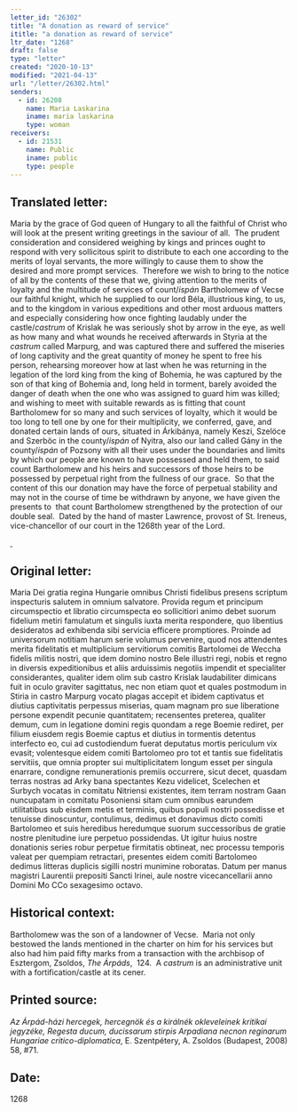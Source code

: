 ```yaml
---
letter_id: "26302"
title: "A donation as reward of service"
ititle: "a donation as reward of service"
ltr_date: "1268"
draft: false
type: "letter"
created: "2020-10-13"
modified: "2021-04-13"
url: "/letter/26302.html"
senders:
  - id: 26208
    name: Maria Laskarina
    iname: maria laskarina
    type: woman
receivers:
  - id: 21531
    name: Public
    iname: public
    type: people
---
```

<h2> Translated letter:</h2><p>Maria by the grace of God queen of Hungary to all the faithful of Christ who will look at the present writing greetings in the saviour of all.&nbsp; The prudent consideration and considered weighing by kings and princes ought to respond with very sollicitous spirit to distribute to each one according to the merits of loyal servants, the more willingly to cause them to show the desired and more prompt services.&nbsp; Therefore we wish to bring to the notice of all by the contents of these that we, giving attention to the merits of loyalty and the multitude of services of count/<i>ispán</i> Bartholomew of Vecse our faithful knight, which he supplied to our lord Béla, illustrious king, to us, and to the kingdom in various expeditions and other most arduous matters and especially considering how once fighting laudably under the castle/<em>castrum</em> of Krislak he was seriously shot by arrow in the eye, as well as how many and what wounds he received afterwards in Styria at the <em>castrum</em> called Marpurg, and was captured there and suffered the miseries of long captivity and the great quantity of money he spent to free his person, rehearsing moreover how at last when he was returning in the legation of the lord king from the king of Bohemia, he was captured by the son of that king of Bohemia and, long held in torment, barely avoided the danger of death when the one who was assigned to guard him was killed; and wishing to meet with suitable rewards as is fitting that count Bartholomew for so many and such services of loyalty, which it would be too long to tell one by one for their multiplicity, we conferred, gave, and donated certain lands of ours, situated in Árkibánya, namely Keszi, Szelöce and Szerböc in the county/<i>ispán</i> of Nyitra, also our land called Gány in the county/<i>ispán </i>of Pozsony with all their uses under the boundaries and limits by which our people are known to have possessed and held them, to said count Bartholomew and his heirs and successors of those heirs to be possessed by perpetual right from the fullness of our grace.&nbsp; So that the content of this our donation may have the force of perpetual stability and may not in the course of time be withdrawn by anyone, we have given the presents to&nbsp; that count Bartholomew strengthened by the protection of our double seal.&nbsp; Dated by the hand of master Lawrence, provost of St. Ireneus, vice-chancellor of our court in the 1268th year of the Lord.</p><p><span style="text-decoration: underline;">&nbsp;</span></p><h2 class="mt-4"> Original letter:</h2><p><span>Maria Dei gratia regina Hungarie omnibus Christi fidelibus presens scriptum inspecturis salutem in omnium salvatore. Provida regum et principum circumspectio et libratio circumspecta eo sollicitiori animo debet suorum fidelium metiri famulatum et singulis iuxta merita respondere, quo libentius desideratos ad exhibenda sibi servicia efficere promptiores. Proinde ad universorum notitiam harum serie volumus pervenire, quod nos attendentes merita fidelitatis et multiplicium servitiorum comitis Bartolomei de Weccha fidelis militis nostri, que idem domino nostro Bele illustri regi, nobis et regno in diversis expeditionibus et aliis arduissimis negotiis impendit et specialiter considerantes, qualiter idem olim sub castro Krislak laudabiliter dimicans fuit in oculo graviter sagittatus, nec non etiam quot et quales postmodum in Stiria in castro Marpurg vocato plagas accepit et ibidem captivatus et diutius captivitatis perpessus miserias, quam magnam pro sue liberatione persone expendit pecunie quantitatem; recensentes preterea, qualiter demum, cum in legatione domini regis quondam a rege Boemie rediret, per filium eiusdem regis Boemie captus et diutius in tormentis detentus interfecto eo, cui ad custodiendum fuerat deputatus mortis periculum vix evasit; volentesque eidem comiti Bartolomeo pro tot et tantis sue fidelitatis servitiis, que omnia propter sui multiplicitatem longum esset per singula enarrare, condigne remunerationis premiis occurrere, sicut decet, quasdam terras nostras ad Arky bana spectantes Kezu videlicet, Scelechen et Surbych vocatas in comitatu Nitriensi existentes, item terram nostram Gaan nuncupatam in comitatu Posoniensi sitam cum omnibus earundem utilitatibus sub eisdem metis et terminis, quibus populi nostri possedisse et tenuisse dinoscuntur, contulimus, dedimus et donavimus dicto comiti Bartolomeo et suis heredibus heredumque suorum successoribus de gratie nostre plenitudine iure perpetuo possidendas. Ut igitur huius nostre donationis series robur perpetue firmitatis obtineat, nec processu temporis valeat per quempiam retractari, presentes eidem comiti Bartolomeo dedimus litteras duplicis sigilli nostri munimine roboratas. Datum per manus magistri Laurentii prepositi Sancti Irinei, aule nostre vicecancellarii anno Domini Mo CCo sexagesimo octavo.&nbsp;</span></p><h2 class="mt-4"> Historical context:</h2><p>Bartholomew was the son of a landowner of Vecse. &nbsp;Maria not only bestowed the lands mentioned in the charter on him for his services but also had him paid fifty marks from a transaction with the archbisop of Esztergom, Zsoldos, <i>The Árpáds</i>, &nbsp;124.&nbsp;&nbsp;<span>A&nbsp;</span><em>castrum</em><span>&nbsp;is an administrative unit with a fortification/castle at its cener.</span></p><h2 class="mt-4"> Printed source:</h2><p><span><em>Az Árpád-házi hercegek, hercegnök és a királnék okleveleinek kritikai jegyzéke, Regesta ducum, ducissarum stirpis Arpadiana necnon reginarum Hungariae critico-diplomatica</em>, E. Szentpétery, A. Zsoldos (Budapest, 2008) 58, #71.</span></p><h2 class="mt-4"> Date:</h2>1268